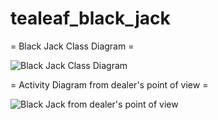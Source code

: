 tealeaf_black_jack
==================

= Black Jack Class Diagram =

![Black Jack Class Diagram](https://raw.github.com/jepetko/tealeaf_black_jack/master/black_jack_class_diagram.png)

= Activity Diagram from dealer's point of view =

![Black Jack from dealer's point of view](https://raw.github.com/jepetko/tealeaf_black_jack/master/black_jack_dealer.png)

